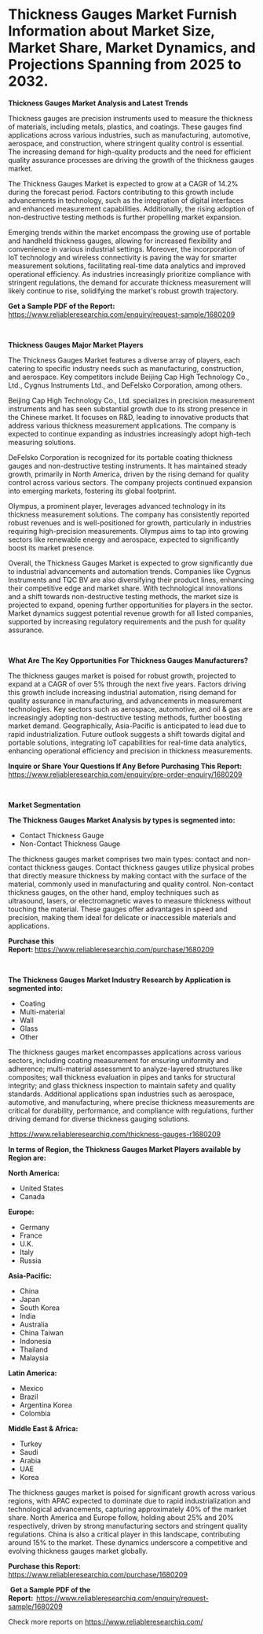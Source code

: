 <p><h1>Thickness Gauges Market Furnish Information about Market Size, Market Share, Market Dynamics, and Projections Spanning from 2025 to 2032.</h1></p><p><strong>Thickness Gauges Market Analysis and Latest Trends</strong></p>
<p><p>Thickness gauges are precision instruments used to measure the thickness of materials, including metals, plastics, and coatings. These gauges find applications across various industries, such as manufacturing, automotive, aerospace, and construction, where stringent quality control is essential. The increasing demand for high-quality products and the need for efficient quality assurance processes are driving the growth of the thickness gauges market.</p><p>The Thickness Gauges Market is expected to grow at a CAGR of 14.2% during the forecast period. Factors contributing to this growth include advancements in technology, such as the integration of digital interfaces and enhanced measurement capabilities. Additionally, the rising adoption of non-destructive testing methods is further propelling market expansion. </p><p>Emerging trends within the market encompass the growing use of portable and handheld thickness gauges, allowing for increased flexibility and convenience in various industrial settings. Moreover, the incorporation of IoT technology and wireless connectivity is paving the way for smarter measurement solutions, facilitating real-time data analytics and improved operational efficiency. As industries increasingly prioritize compliance with stringent regulations, the demand for accurate thickness measurement will likely continue to rise, solidifying the market's robust growth trajectory.</p></p>
<p><strong>Get a Sample PDF of the Report:&nbsp;</strong> <a href="https://www.reliableresearchiq.com/enquiry/request-sample/1680209?utm_campaign=3200&utm_medium=2&utm_source=Github&utm_content=ia&utm_term=10042025&utm_id=thickness-gauges">https://www.reliableresearchiq.com/enquiry/request-sample/1680209</a></p>
<p>&nbsp;</p>
<p><strong>Thickness Gauges Major Market Players</strong></p>
<p><p>The Thickness Gauges Market features a diverse array of players, each catering to specific industry needs such as manufacturing, construction, and aerospace. Key competitors include Beijing Cap High Technology Co., Ltd., Cygnus Instruments Ltd., and DeFelsko Corporation, among others.</p><p>Beijing Cap High Technology Co., Ltd. specializes in precision measurement instruments and has seen substantial growth due to its strong presence in the Chinese market. It focuses on R&D, leading to innovative products that address various thickness measurement applications. The company is expected to continue expanding as industries increasingly adopt high-tech measuring solutions.</p><p>DeFelsko Corporation is recognized for its portable coating thickness gauges and non-destructive testing instruments. It has maintained steady growth, primarily in North America, driven by the rising demand for quality control across various sectors. The company projects continued expansion into emerging markets, fostering its global footprint.</p><p>Olympus, a prominent player, leverages advanced technology in its thickness measurement solutions. The company has consistently reported robust revenues and is well-positioned for growth, particularly in industries requiring high-precision measurements. Olympus aims to tap into growing sectors like renewable energy and aerospace, expected to significantly boost its market presence.</p><p>Overall, the Thickness Gauges Market is expected to grow significantly due to industrial advancements and automation trends. Companies like Cygnus Instruments and TQC BV are also diversifying their product lines, enhancing their competitive edge and market share. With technological innovations and a shift towards non-destructive testing methods, the market size is projected to expand, opening further opportunities for players in the sector. Market dynamics suggest potential revenue growth for all listed companies, supported by increasing regulatory requirements and the push for quality assurance.</p></p>
<p>&nbsp;</p>
<p><strong>What Are The Key Opportunities For Thickness Gauges Manufacturers?</strong></p>
<p><p>The thickness gauges market is poised for robust growth, projected to expand at a CAGR of over 5% through the next five years. Factors driving this growth include increasing industrial automation, rising demand for quality assurance in manufacturing, and advancements in measurement technologies. Key sectors such as aerospace, automotive, and oil & gas are increasingly adopting non-destructive testing methods, further boosting market demand. Geographically, Asia-Pacific is anticipated to lead due to rapid industrialization. Future outlook suggests a shift towards digital and portable solutions, integrating IoT capabilities for real-time data analytics, enhancing operational efficiency and precision in thickness measurements.</p></p>
<p><strong>Inquire or Share Your Questions If Any Before Purchasing This Report:</strong> <a href="https://www.reliableresearchiq.com/enquiry/pre-order-enquiry/1680209?utm_campaign=3200&utm_medium=2&utm_source=Github&utm_content=ia&utm_term=10042025&utm_id=thickness-gauges">https://www.reliableresearchiq.com/enquiry/pre-order-enquiry/1680209</a></p>
<p>&nbsp;</p>
<p><strong>Market Segmentation</strong></p>
<p><strong>The Thickness Gauges Market Analysis by types is segmented into:</strong></p>
<p><ul><li>Contact Thickness Gauge</li><li>Non-Contact Thickness Gauge</li></ul></p>
<p><p>The thickness gauges market comprises two main types: contact and non-contact thickness gauges. Contact thickness gauges utilize physical probes that directly measure thickness by making contact with the surface of the material, commonly used in manufacturing and quality control. Non-contact thickness gauges, on the other hand, employ techniques such as ultrasound, lasers, or electromagnetic waves to measure thickness without touching the material. These gauges offer advantages in speed and precision, making them ideal for delicate or inaccessible materials and applications.</p></p>
<p><strong>Purchase this Report:&nbsp;</strong><a href="https://www.reliableresearchiq.com/purchase/1680209?utm_campaign=3200&utm_medium=2&utm_source=Github&utm_content=ia&utm_term=10042025&utm_id=thickness-gauges">https://www.reliableresearchiq.com/purchase/1680209</a></p>
<p>&nbsp;</p>
<p><strong>The Thickness Gauges Market Industry Research by Application is segmented into:</strong></p>
<p><ul><li>Coating</li><li>Multi-material</li><li>Wall</li><li>Glass</li><li>Other</li></ul></p>
<p><p>The thickness gauges market encompasses applications across various sectors, including coating measurement for ensuring uniformity and adherence; multi-material assessment to analyze-layered structures like composites; wall thickness evaluation in pipes and tanks for structural integrity; and glass thickness inspection to maintain safety and quality standards. Additional applications span industries such as aerospace, automotive, and manufacturing, where precise thickness measurements are critical for durability, performance, and compliance with regulations, further driving demand for diverse thickness gauging solutions.</p></p>
<p><a href="https://www.reliableresearchiq.com/thickness-gauges-r1680209?utm_campaign=3200&utm_medium=2&utm_source=Github&utm_content=ia&utm_term=10042025&utm_id=thickness-gauges">&nbsp;https://www.reliableresearchiq.com/thickness-gauges-r1680209</a></p>
<p><strong>In terms of Region, the Thickness Gauges Market Players available by Region are:</strong></p>
<p>
    <p> <strong> North America: </strong>
        <ul>
            <li>United States</li>
            <li>Canada</li>
        </ul>
        </p> 
    <p> <strong> Europe: </strong>
        <ul>
            <li>Germany</li>
            <li>France</li>
            <li>U.K.</li>
            <li>Italy</li>
            <li>Russia</li>
        </ul>
        </p> 
    <p> <strong> Asia-Pacific: </strong>
        <ul>
            <li>China</li>
            <li>Japan</li>
            <li>South Korea</li>
            <li>India</li>
            <li>Australia</li>
            <li>China Taiwan</li>
            <li>Indonesia</li>
            <li>Thailand</li>
            <li>Malaysia</li>
        </ul>
        </p> 
    <p> <strong> Latin America: </strong>
        <ul>
            <li>Mexico</li>
            <li>Brazil</li>
            <li>Argentina Korea</li>
            <li>Colombia</li>
        </ul>
        </p> 
    <p> <strong> Middle East & Africa: </strong>
        <ul>
            <li>Turkey</li>
            <li>Saudi</li>
            <li>Arabia</li>
            <li>UAE</li>
            <li>Korea</li>
        </ul>
    </p>
    </p>
<p><p>The thickness gauges market is poised for significant growth across various regions, with APAC expected to dominate due to rapid industrialization and technological advancements, capturing approximately 40% of the market share. North America and Europe follow, holding about 25% and 20% respectively, driven by strong manufacturing sectors and stringent quality regulations. China is also a critical player in this landscape, contributing around 15% to the market. These dynamics underscore a competitive and evolving thickness gauges market globally.</p></p>
<p><strong>Purchase this Report: </strong><a href="https://www.reliableresearchiq.com/purchase/1680209?utm_campaign=3200&utm_medium=2&utm_source=Github&utm_content=ia&utm_term=10042025&utm_id=thickness-gauges">https://www.reliableresearchiq.com/purchase/1680209</a></p>
<p>&nbsp;<strong>Get a Sample PDF of the Report:&nbsp;&nbsp;</strong><a href="https://www.reliableresearchiq.com/enquiry/request-sample/1680209?utm_campaign=3200&utm_medium=2&utm_source=Github&utm_content=ia&utm_term=10042025&utm_id=thickness-gauges">https://www.reliableresearchiq.com/enquiry/request-sample/1680209</a></p>
<p><strong></strong></p>
<p>Check more reports on <a href="https://www.reliableresearchiq.com/?utm_campaign=3200&utm_medium=2&utm_source=Github&utm_content=ia&utm_term=10042025&utm_id=thickness-gauges">https://www.reliableresearchiq.com/</a></p>